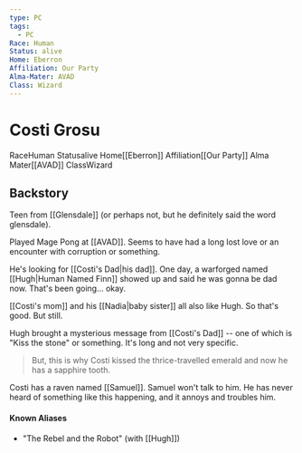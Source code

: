 ```yaml
---
type: PC
tags:
  - PC
Race: Human
Status: alive
Home: Eberron
Affiliation: Our Party
Alma-Mater: AVAD
Class: Wizard
---
```


# Costi Grosu
<span class="dataview inline-field"><span class="inline-field-key">Race</span><span class="inline-field-value">Human</span></span>
<span class="dataview inline-field"><span class="inline-field-key">Status</span><span class="inline-field-value">alive</span></span>
<span class="dataview inline-field"><span class="inline-field-key">Home</span><span class="inline-field-value">[[Eberron]]</span></span>
<span class="dataview inline-field"><span class="inline-field-key">Affiliation</span><span class="inline-field-value">[[Our Party]]</span></span>
<span class="dataview inline-field"><span class="inline-field-key">Alma Mater</span><span class="inline-field-value">[[AVAD]]</span></span>
<span class="dataview inline-field"><span class="inline-field-key">Class</span><span class="inline-field-value">Wizard</span></span>

## Backstory
Teen from [[Glensdale]] (or perhaps not, but he definitely said the word glensdale).

Played Mage Pong at [[AVAD]]. Seems to have had a long lost love or an encounter with corruption or something. 

He's looking for [[Costi's Dad|his dad]]. One day, a warforged named [[Hugh|Human Named Finn]] showed up and said he was gonna be dad now. That's been going... okay.

[[Costi's mom]] and his [[Nadia|baby sister]] all also like Hugh. So that's good. But still.

Hugh brought a mysterious message from [[Costi's Dad]] -- one of which is "Kiss the stone" or something. It's long and not very specific. 

> But, this is why Costi kissed the thrice-travelled emerald and now he has a sapphire tooth. 

Costi has a raven named [[Samuel]]. Samuel won't talk to him. He has never heard of something like this happening, and it annoys and troubles him. 

#### Known Aliases
* "The Rebel and the Robot" (with [[Hugh]])